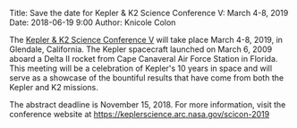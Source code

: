 Title: Save the date for Kepler & K2 Science Conference V: March 4-8, 2019
Date: 2018-06-19 9:00
Author: Knicole Colon

The <a href='scicon-2019/index.html'>Kepler & K2 Science Conference V</a>
will take place March 4-8, 2019,
in Glendale, California. The Kepler spacecraft launched on March 6,
2009 aboard a Delta II rocket from Cape Canaveral Air Force Station in
Florida. This meeting will be a celebration of Kepler's 10 years in
space and will serve as a showcase of the bountiful results that have come from both the Kepler
and K2 missions.

The abstract deadline is November 15, 2018.
For more information, visit the conference website at 
<a href="https://keplerscience.arc.nasa.gov/scicon-2019">https://keplerscience.arc.nasa.gov/scicon-2019</a>

